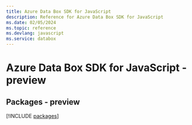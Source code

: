 ```yaml
---
title: Azure Data Box SDK for JavaScript
description: Reference for Azure Data Box SDK for JavaScript
ms.date: 02/05/2024
ms.topic: reference
ms.devlang: javascript
ms.service: databox
---
```

# Azure Data Box SDK for JavaScript - preview
## Packages - preview
[!INCLUDE [packages](data-box-index.md)]